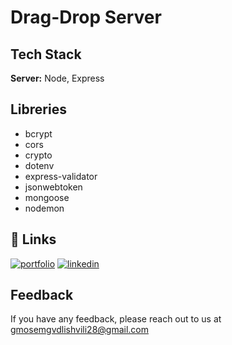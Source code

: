 # Drag-Drop Server

## Tech Stack

**Server:**  Node, Express




## Libreries

- bcrypt
- cors
- crypto
- dotenv
- express-validator
- jsonwebtoken
- mongoose
- nodemon

## 🔗 Links
[![portfolio](https://img.shields.io/badge/my_portfolio-000?style=for-the-badge&logo=ko-fi&logoColor=white)](https://resume-type.vercel.app/)
[![linkedin](https://img.shields.io/badge/linkedin-0A66C2?style=for-the-badge&logo=linkedin&logoColor=white)](https://www.linkedin.com/in/gorgi-mosemgvdlishvili-b8525b259/)



## Feedback

If you have any feedback, please reach out to us at gmosemgvdlishvili28@gmail.com

